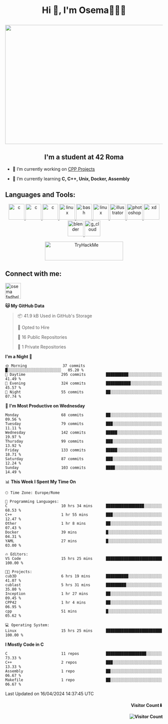 <h1 align="center">Hi 👋, I'm Osema👨🏽‍💻</h1>

<!-- <h2 align="center"> <a href="https://www.showmyip.com/"><img src="https://github.com/OsemaFadhel/OsemaFadhel/blob/main/img/cybersecurity%20framework.webp" /></a> </h2> -->

<h2 align="center"> <img src="https://github.com/OsemaFadhel/OsemaFadhel/blob/main/img/1712000100607257.gif" width="900" height="380" /> </h2>

<h2 align="center">I'm a student at 42 Roma</h3>

- 🔭 I’m currently working on [CPP Projects](https://github.com/OsemaFadhel/CPP42) 

- 🌱 I’m currently learning **C, C++, Unix, Docker, Assembly**

<h2 align="left">Languages and Tools:</h3>
<p align="center"> 
</a> <a href="https://en.wikipedia.org/wiki/C_(programming_language)" target="_blank" rel="noreferrer">  <img src="https://skillicons.dev/icons?i=c" alt="c" width="50" height="50"/> 
</a> <a href="https://en.wikipedia.org/wiki/C%2B%2B" target="_blank" rel="noreferrer">  <img src="https://skillicons.dev/icons?i=cpp" alt="c" width="50" height="50"/> 
</a> <a href="https://www.python.org/" target="_blank" rel="noreferrer">  <img src="https://skillicons.dev/icons?i=py" alt="c" width="50" height="50"/> 
</a> <a href="https://www.linux.org/" target="_blank" rel="noreferrer"> <img src="https://skillicons.dev/icons?i=linux" alt="linux" width="50" height="50"/>
</a> <a href="https://www.gnu.org/software/bash/" target="_blank" rel="noreferrer"> <img src="https://skillicons.dev/icons?i=bash" alt="bash" width="50" height="50"/> 
</a> <a href="https://code.visualstudio.com/" target="_blank" rel="noreferrer"> <img src="https://skillicons.dev/icons?i=vscode" alt="linux" width="50" height="50"/>
</a> <a href="https://www.adobe.com/in/products/illustrator.html" target="_blank" rel="noreferrer"> <img src="https://skillicons.dev/icons?i=ai" alt="illustrator" width="50" height="50"/> 
</a> <a href="https://www.photoshop.com/enwhat" target="_blank" rel="noreferrer"> <img src="https://skillicons.dev/icons?i=ps" alt="photoshop" width="50" height="50"/> 
</a> <a href="https://www.adobe.com/products/xd.html" target="_blank" rel="noreferrer"> <img src="https://skillicons.dev/icons?i=xd" alt="xd" width="50" height="50"/> 
</a> <a href="https://www.blender.org/" target="_blank" rel="noreferrer"><img src="https://skillicons.dev/icons?i=blender" alt="blender" width="50" height="50"/> 
</a> <a href="https://www.cloudskillsboost.google/public_profiles/3779024f-fae6-49a8-9430-003b65de5349"><img src="https://skillicons.dev/icons?i=gcp" alt="g_cloud" width="50" height="50"/> </a>
</p>
<p align="center"> 
</a> <a href="https://tryhackme.com/p/fazzel"><img src="https://tryhackme-badges.s3.amazonaws.com/fazzel.png" alt="TryHackMe" width="250" height="60"> </a> 

<h2 align="leftt">Connect with me:</h3>
<p align="left">
<a href="https://it.linkedin.com/in/osema-fadhel-7a1996174?trk=people-guest_people_search-card" target="blank"><img align="center" src="https://skillicons.dev/icons?i=linkedin" alt="osema fadhel" height="50" width="50" /></a>
</p>

<!--START_SECTION:waka-->
**🐱 My GitHub Data** 

> 📦 41.9 kB Used in GitHub's Storage 
 > 
> 💼 Opted to Hire
 > 
> 📜 16 Public Repositories 
 > 
> 🔑 1 Private Repositories 
 > 
**I'm a Night 🦉** 

```text
🌞 Morning                37 commits          █░░░░░░░░░░░░░░░░░░░░░░░░   05.20 % 
🌆 Daytime                295 commits         ██████████░░░░░░░░░░░░░░░   41.49 % 
🌃 Evening                324 commits         ███████████░░░░░░░░░░░░░░   45.57 % 
🌙 Night                  55 commits          ██░░░░░░░░░░░░░░░░░░░░░░░   07.74 % 
```
📅 **I'm Most Productive on Wednesday** 

```text
Monday                   68 commits          ██░░░░░░░░░░░░░░░░░░░░░░░   09.56 % 
Tuesday                  79 commits          ███░░░░░░░░░░░░░░░░░░░░░░   11.11 % 
Wednesday                142 commits         █████░░░░░░░░░░░░░░░░░░░░   19.97 % 
Thursday                 99 commits          ███░░░░░░░░░░░░░░░░░░░░░░   13.92 % 
Friday                   133 commits         █████░░░░░░░░░░░░░░░░░░░░   18.71 % 
Saturday                 87 commits          ███░░░░░░░░░░░░░░░░░░░░░░   12.24 % 
Sunday                   103 commits         ████░░░░░░░░░░░░░░░░░░░░░   14.49 % 
```


📊 **This Week I Spent My Time On** 

```text
🕑︎ Time Zone: Europe/Rome

💬 Programming Languages: 
C                        10 hrs 34 mins      █████████████████░░░░░░░░   68.53 % 
C++                      1 hr 55 mins        ███░░░░░░░░░░░░░░░░░░░░░░   12.47 % 
Other                    1 hr 8 mins         ██░░░░░░░░░░░░░░░░░░░░░░░   07.43 % 
Docker                   39 mins             █░░░░░░░░░░░░░░░░░░░░░░░░   04.31 % 
YAML                     27 mins             █░░░░░░░░░░░░░░░░░░░░░░░░   03.00 % 

🔥 Editors: 
VS Code                  15 hrs 25 mins      █████████████████████████   100.00 % 

🐱‍💻 Projects: 
cub3D                    6 hrs 19 mins       ██████████░░░░░░░░░░░░░░░   41.07 % 
cublast                  5 hrs 31 mins       █████████░░░░░░░░░░░░░░░░   35.80 % 
Inception                1 hr 27 mins        ██░░░░░░░░░░░░░░░░░░░░░░░   09.45 % 
CPP42                    1 hr 4 mins         ██░░░░░░░░░░░░░░░░░░░░░░░   06.95 % 
cpp                      51 mins             █░░░░░░░░░░░░░░░░░░░░░░░░   05.62 % 

💻 Operating System: 
Linux                    15 hrs 25 mins      █████████████████████████   100.00 % 
```

**I Mostly Code in C** 

```text
C                        11 repos            ██████████████████░░░░░░░   73.33 % 
C++                      2 repos             ███░░░░░░░░░░░░░░░░░░░░░░   13.33 % 
Assembly                 1 repo              ██░░░░░░░░░░░░░░░░░░░░░░░   06.67 % 
Makefile                 1 repo              ██░░░░░░░░░░░░░░░░░░░░░░░   06.67 % 
```




 Last Updated on 16/04/2024 14:37:45 UTC
<!--END_SECTION:waka-->

<h4 align="right">Visitor Count⬇</h4>

<h4 align="right"> 

![Visitor Count](https://profile-counter.glitch.me/OsemaFadhel/count.svg) </h4>
